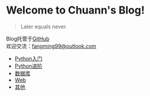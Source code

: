 # Welcome to Chuann's Blog!  

> Later equals never.            

Blog托管于[GitHub](https://github.com/fangmingc/ChuannBlog)    
欢迎交流：fangming99@outlook.com    

* [Python入门](Beginning_of_Python/README.md)
* [Python进阶](Intermediate_Python/README.md)
* [数据库](Database/README.md)
* [Web](Web/README.md)
* [其他](Personal/README.md)




